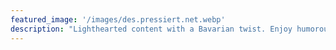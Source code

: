 ```yaml
---
featured_image: '/images/des.pressiert.net.webp'
description: "Lighthearted content with a Bavarian twist. Enjoy humorous articles, whimsical illustrations, and a relaxed vibe, perfect for a fun break from the rush. Basst scho!"
---
```

